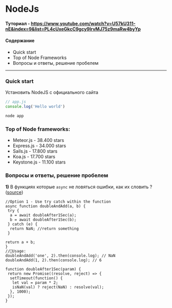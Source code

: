 # NodeJs
#### Туториал - https://www.youtube.com/watch?v=U57kU311-nE&index=9&list=PL4cUxeGkcC9gcy9lrvMJ75z9maRw4byYp
#### Содержание 

* Quick start
* Top of Node Frameworks 
* Вопросы и ответы, решение пробелем

---

### Quick start
Установить NodeJS с официального сайта
```js 
// app.js
console.log('Hello world')
```
```bash
node app
```

### Top of Node frameworks:
* Meteor.js - 38.400 stars
* Express.js - 34.000 stars
* Sails.js - 17.800 stars
* Koa.js - 17.700 stars
* Keystone.js - 11.100 stars

### Вопросы и ответы, решение пробелем
**1)** В функциях которые `async` не ловяться ошибки, как их словить ? ([source](https://medium.freecodecamp.org/here-are-examples-of-everything-new-in-ecmascript-2016-2017-and-2018-d52fa3b5a70e))
```
//Option 1 - Use try catch within the function
async function doubleAndAdd(a, b) {
 try {
  a = await doubleAfter1Sec(a);
  b = await doubleAfter1Sec(b);
 } catch (e) {
  return NaN; //return something
 }

return a + b;
}
//🚀Usage:
doubleAndAdd('one', 2).then(console.log); // NaN
doubleAndAdd(1, 2).then(console.log); // 6

function doubleAfter1Sec(param) {
 return new Promise((resolve, reject) => {
  setTimeout(function() {
   let val = param * 2;
   isNaN(val) ? reject(NaN) : resolve(val);
  }, 1000);
 });
}
```

